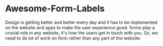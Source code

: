 # Awesome-Form-Labels

Design is getting better and better every day and it has to be implemented on the website and apps to make the user experience good.
forms play a crucial role in any website, it's how the users get in touch with you. So, we need to do lot of work on form rather than any part of the website.
